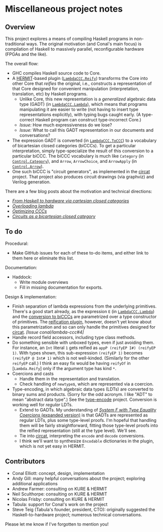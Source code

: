 # Miscellaneous project notes

[*From Haskell to hardware via cartesian closed categories*]: http://conal.net/blog/posts/haskell-to-hardware-via-cccs/ "blog post"

[*Overloading lambda*]: http://conal.net/blog/posts/overloading-lambda "blog post"

[*Optimizing CCCs*]: http://conal.net/blog/posts/optimizing-cccs "blog post"

[*Circuits as a bicartesian closed category*]: http://conal.net/blog/posts/circuits-as-a-bicartesian-closed-category "blog post"

[HERMIT]: http://www.ittc.ku.edu/csdl/fpg/software/hermit.html "project description"

[KURE]: http://www.ittc.ku.edu/csdl/fpg/software/kure.html "project description"

[circat]: https://github.com/conal/circat "Github repo"

[type-encode]: https://github.com/conal/type-encode "Github repo"

[`LambdaCCC.Lambda`]: ../src/LambdaCCC/Lambda.hs

[`LambdaCCC.ToCCC`]: ../src/LambdaCCC/ToCCC.hs

[`LambdaCCC.Reify`]: ../src/LambdaCCC/Reify.hs

[*System F with Type Equality Coercions* (expanded version)]: https://research.microsoft.com/en-us/um/people/simonpj/papers/ext-f/tldi22-sulzmann-with-appendix.pdf "paper by Martin Sulzmann, Manuel Chakravarty, and Simon Peyton Jones"

## Overview

This project explores a means of compiling Haskell programs in non-traditional ways.
The original motivation (and Conal's main focus) is compilation of Haskell to massively parallel, reconfigurable hardware (FPGAs and the like).

The overall flow:

*   GHC compiles Haskell source code to Core.
*   A [HERMIT]-based plugin ([`LambdaCCC.Reify`]) transforms the Core into other Core that *reifies* the original, i.e., constructs a representation of that Core designed for convenient manipulation (interpretation, translation, etc) by Haskell programs.
    *   Unlike Core, this new representation is a *generalized* algebraic data type (GADT) (in [`LambdaCCC.Lambda`]), which means that programs manipulating it are easier to write (not having to insert type representations explicitly), with typing bugs caught early.
        (A type-correct Haskell program can construct type-incorrect Core.)
    *   *Issue:* How much expressiveness do we lose?
    *   *Issue:* What to call this GADT representation in our documents and conversations?
*   The expression GADT is converted (in [`LambdaCCC.ToCCC`]) to a vocabulary of bicartesian closed categories (biCCCs).
    To get a particular interpretation, simply type-specialize the result of this conversion to a particular biCCC.
    The biCCC vocabulary is much like `Category` (in [`Control.Category`](http://hackage.haskell.org/package/base/docs/Control-Category.html)), and `Arrow`, `ArrowChoice`, and `ArrowApply` (in [`Control.Arrow`](http://hackage.haskell.org/package/base/docs/Control-Arrow.html)).
*   One such biCCC is "circuit generators", as implemented in the [circat] project.
    That project also produces circuit drawings (via graphviz) and Verilog generation.

There are a few blog posts about the motivation and technical directions:

*   [*From Haskell to hardware via cartesian closed categories*]
*   [*Overloading lambda*]
*   [*Optimizing CCCs*]
*   [*Circuits as a bicartesian closed category*]


## To do

Procedural:

*   Make GitHub issues for each of these to-do items, and either link to them here or eliminate this list.

Documentation:

*   Haddock:
    *   Write module overviews
    *   Fill in missing documentation for exports.

Design & implementation:

*   Finish separation of lambda expressions from the underlying primitives.
    There's a good start already, as the expression `E` (in [`LambdaCCC.Lambda`]) and the [conversion to biCCCs][`LambdaCCC.ToCCC`] are parametrized over a type constructor of primitives.
    The [reification plugin][`LambdaCCC.Reify`], however, doesn't yet know about this parametrization and so can only handle the primitives designed for [circat].
    *[Issue conal/lambda-ccc#4]*
*   Handle record field accessors, including type class methods.
*   Do something sensible with unboxed types, even if just avoiding them.
    For instance, an `Int` literal `1` gets reified as `appP (reifyEP I#) (reifyEP 1)`.
    With types shown, this sub-expression `(reifyEP 1)` becomes `(reifyEP @ Int# 1)` which is not well-kinded.
    (Similarly for the other `reifyEP` call.)
    I think an easy fix would be having `reifyOf` in [`Lambda.Reify`] only if the argument type has kind `*`.
*   Coercions and casts
    *   Handle them in the representation and translation.
    *   Check handling of `newtype`s, which are represented via a coercion.
*   Type-encoding, in which algebraic data types (LDTs) are converted to binary sums and products.
    (Sorry for the odd acronym. I like "ADT" to mean "abstract data type".)
    See the [type-encode] project.
    Conversion is working well for *regular* LDTs.
    *   Extend to GADTs.
        My understanding of [*System F with Type Equality Coercions* (expanded version)] is that GADTs are represented as regular LDTs, plus some type-level proofs.
        I'm hopeful that handling them will be fairly straightforward, fitting those type-level proofs into the reified representation (still at the type level).
        We'll see.
    *   Tie into [circat], interpreting the `encode` and `decode` conversions.
    *   I think we'll want to synthesize `Encodable` dictionaries in the plugin, which is not yet easy in HERMIT.


## Contributors

*   Conal Elliott: concept, design, implementation
*   Andy Gill: many helpful conversations about the project; exploring additional applications
*   Andrew Farmer: consulting on KURE & HERMIT
*   Neil Sculthorpe: consulting on KURE & HERMIT
*   Nicolas Frisby: consulting on KURE & HERMIT
*   Tabula: support for Conal's work on the project
*   Steve Teig (Tabula's founder, president, CTO): originally suggested the Haskell-to-hardware project; numerous technical conversations.

Please let me know if I've forgotten to mention you!
